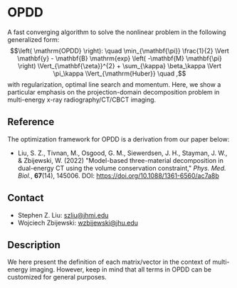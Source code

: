# OPDD
A fast converging algorithm to solve the nonlinear problem in the following generalized form:
$$\left( \mathrm{OPDD} \right): \quad \min_{\mathbf{\pi}} \frac{1}{2} \Vert \mathbf{y} - \mathbf{B} \mathrm{exp} \left( -\mathbf{M} \mathbf{\pi} \right) \Vert_{\mathbf{\zeta}}^{2} + \sum_{\kappa} \beta_\kappa \Vert \pi_\kappa \Vert_{\mathrm{Huber}} \quad ,$$
with regularization, optimal line search and momentum. Here, we show a particular emphasis on the projection-domain decomposition problem in multi-energy x-ray radiography/CT/CBCT imaging.

## Reference
The optimization framework for OPDD is a derivation from our paper below:
- Liu, S. Z., Tivnan, M., Osgood, G. M., Siewerdsen, J. H., Stayman, J. W., & Zbijewski, W. (2022) "Model-based three-material decomposition in dual-energy CT using the volume conservation constraint," *Phys. Med. Biol.*, **67**(14), 145006. DOI: https://doi.org/10.1088/1361-6560/ac7a8b

## Contact
- Stephen Z. Liu: szliu@jhmi.edu
- Wojciech Zbijewski: wzbijewski@jhu.edu

## Description
We here present the definition of each matrix/vector in the context of multi-energy imaging. However, keep in mind that all terms in OPDD can be customized for general purposes.
